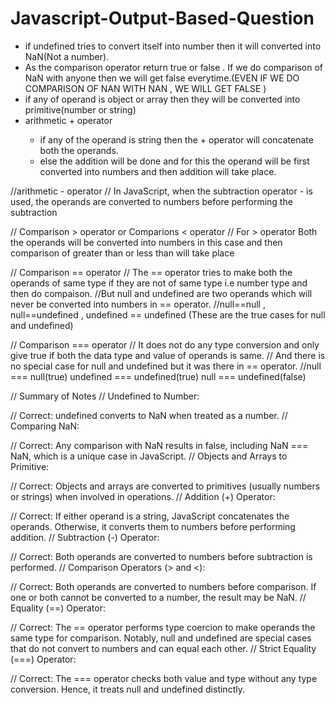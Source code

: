 # Javascript-Output-Based-Question
<ul>
  <li>
    if undefined tries to convert itself into number then it will converted into NaN(Not a number).
  </li>
  <li>
    As the comparison operator return true or false . If we do comparison of NaN with anyone then we will get false       
    everytime.(EVEN IF WE DO COMPARISON OF NAN WITH NAN , WE WILL GET FALSE )
  </li>
  <li>if any of operand is object or array then they will be converted into primitive(number or string)</li>
  <li> arithmetic + operator </li>

<ul>
  <li>if any of the operand is string then the + operator will concatenate both the operands.</li>
  <li>else the addition will be done and for this the operand will be first converted into numbers and then addition will take place.</li>
</ul>
</ul>


//arithmetic - operator
// In JavaScript, when the subtraction operator - is used, the operands are converted to numbers before performing the subtraction


// Comparison > operator or Comparions < operator
// For > operator Both the operands will be converted into numbers in this case and then comparison of greater than or less than will take place


// Comparison == operator
// The == operator tries to make both the operands of same type if they are not of same type  i.e number type and then do compaison.
//But null and undefined are two operands which will never be converted into numbers in == operator.
//null==null , null==undefined , undefined == undefined (These are the true cases for null and undefined)


// Comparison === operator
// It does not do any type conversion and only give true if both the data type and value of operands is same.
// And there is no special case for null and undefined but it was there in == operator.
//null === null(true) undefined === undefined(true) null === undefined(false)








// Summary of Notes
// Undefined to Number:

// Correct: undefined converts to NaN when treated as a number.
// Comparing NaN:

// Correct: Any comparison with NaN results in false, including NaN === NaN, which is a unique case in JavaScript.
// Objects and Arrays to Primitive:

// Correct: Objects and arrays are converted to primitives (usually numbers or strings) when involved in operations.
// Addition (+) Operator:

// Correct: If either operand is a string, JavaScript concatenates the operands. Otherwise, it converts them to numbers before performing addition.
// Subtraction (-) Operator:

// Correct: Both operands are converted to numbers before subtraction is performed.
// Comparison Operators (> and <):

// Correct: Both operands are converted to numbers before comparison. If one or both cannot be converted to a number, the result may be NaN.
// Equality (==) Operator:

// Correct: The == operator performs type coercion to make operands the same type for comparison. Notably, null and undefined are special cases that do not convert to numbers and can equal each other.
// Strict Equality (===) Operator:

// Correct: The === operator checks both value and type without any type conversion. Hence, it treats null and undefined distinctly.

